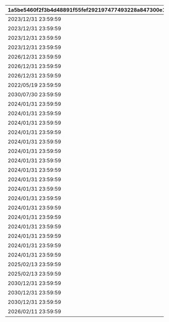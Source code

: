 |1a5be5460f2f3b4d48891f55fef292197477493228a847300e1861c77fd0b1f3|3be2330f5b5c292e44e23e8bf9623d3afc49c83d4cb2b3799c46696cf17e2f45|a3b60dff500e59e17e44be3970bd9d361f07513d5a0063029d4caff179205558|1ae034f98851684d9b1a417c9763e5eae513fd1f6d657f6f7a218c79358dcc71|b57d23f0cbda6c04585e05e1781719b4266027d551dd381262e1d689dba01e02|a53099545f82407aae0f2dfddeb5967d902938026f760a879e5a34046efd23a8|c7247c33972f73f5e29c63587413133a4459ef53a430c7275cb64d763d116fed|
| --- | --- | --- | --- | --- | --- | --- |
|2023/12/31 23:59:59|1|101|0|アニメ プリンセスコネクト！Re:Dive 1 封入特典|2020-08-04 12:00:00|10101|
|2023/12/31 23:59:59|1|101|0|アニメ プリンセスコネクト！Re:Dive 2 封入特典|2020-09-03 19:00:00|10102|
|2023/12/31 23:59:59|1|101|0|アニメ プリンセスコネクト！Re:Dive 3 封入特典|2020-10-01 17:00:00|10103|
|2023/12/31 23:59:59|1|101|0|アニメ プリンセスコネクト！Re:Dive 4 封入特典|2020-11-05 12:00:00|10104|
|2026/12/31 23:59:59|1|102|0|アニメ プリコネ！Re:Dive Season2 1巻 購入特典|2022-03-21 00:00:00|10201|
|2026/12/31 23:59:59|1|102|0|アニメ プリコネ！Re:Dive Season2 2巻 購入特典|2022-04-18 00:00:00|10202|
|2026/12/31 23:59:59|1|102|0|アニメ プリコネ！Re:Dive Season2 3巻 購入特典|2022-05-16 00:00:00|10203|
|2022/05/19 23:59:59|1|201|0|週刊ファミ通6月3日号（5月20日発売） 封入特典|2021-05-19 00:00:00|20101|
|2030/07/30 23:59:59|1|202|0|公式アートワークス Vol.3 発売記念アイテム|2021-07-30 00:00:00|20201|
|2024/01/31 23:59:59|3|203|1|プリコネフェス2023　リアルガチャ|2023-01-15 15:00:00|20301|
|2024/01/31 23:59:59|3|203|1|プリコネフェス2023　リアルガチャ|2023-01-15 15:00:00|20302|
|2024/01/31 23:59:59|3|203|1|プリコネフェス2023　リアルガチャ|2023-01-15 15:00:00|20303|
|2024/01/31 23:59:59|3|203|1|プリコネフェス2023　リアルガチャ|2023-01-15 15:00:00|20304|
|2024/01/31 23:59:59|3|203|1|プリコネフェス2023　リアルガチャ|2023-01-15 15:00:00|20305|
|2024/01/31 23:59:59|3|203|1|プリコネフェス2023　リアルガチャ|2023-01-15 15:00:00|20306|
|2024/01/31 23:59:59|3|203|1|プリコネフェス2023　リアルガチャ|2023-01-15 15:00:00|20307|
|2024/01/31 23:59:59|3|203|1|プリコネフェス2023　リアルガチャ|2023-01-15 15:00:00|20308|
|2024/01/31 23:59:59|3|203|1|プリコネフェス2023　リアルガチャ|2023-01-15 15:00:00|20309|
|2024/01/31 23:59:59|3|203|1|プリコネフェス2023　リアルガチャ|2023-01-15 15:00:00|20310|
|2024/01/31 23:59:59|3|203|1|プリコネフェス2023　リアルガチャ|2023-01-15 15:00:00|20311|
|2024/01/31 23:59:59|3|203|1|プリコネフェス2023　リアルガチャ|2023-01-15 15:00:00|20312|
|2024/01/31 23:59:59|3|203|1|プリコネフェス2023　リアルガチャ|2023-01-15 15:00:00|20313|
|2024/01/31 23:59:59|3|203|1|プリコネフェス2023　リアルガチャ|2023-01-15 15:00:00|20314|
|2024/01/31 23:59:59|3|203|1|プリコネフェス2023　リアルガチャ|2023-01-15 15:00:00|20315|
|2024/01/31 23:59:59|3|203|1|プリコネフェス2023　リアルガチャ|2023-01-15 15:00:00|20316|
|2024/01/31 23:59:59|3|203|1|プリコネフェス2023　リアルガチャ|2023-01-15 15:00:00|20317|
|2025/02/13 23:59:59|1|204|0|キャラクターソングアルバムVol.5 購入特典|2024-02-14 00:00:00|20401|
|2025/02/13 23:59:59|1|205|0|サウンドトラックVol.6 購入特典|2024-02-14 00:00:00|20501|
|2030/12/31 23:59:59|0|206|0|佐賀市ふるさと納税返礼品|2024-11-29 12:00:00|20601|
|2030/12/31 23:59:59|0|206|0|佐賀市ふるさと納税返礼品|2024-11-29 12:00:00|20602|
|2030/12/31 23:59:59|0|206|0|佐賀市ふるさと納税返礼品|2024-11-29 12:00:00|20603|
|2026/02/11 23:59:59|1|207|0|キャラクターソングアルバムVol.6 購入特典|2025-02-10 12:00:00|20701|